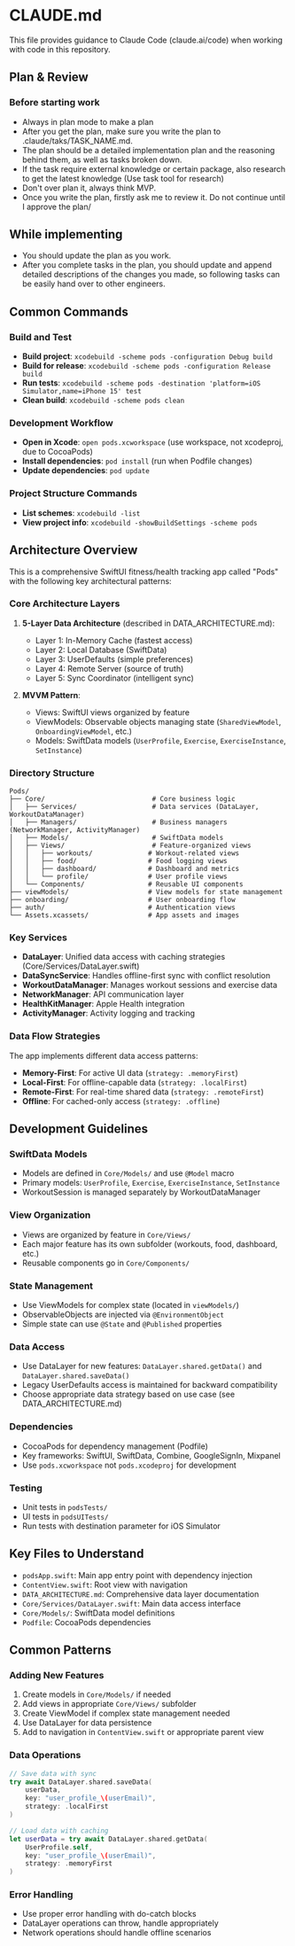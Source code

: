 # CLAUDE.md

This file provides guidance to Claude Code (claude.ai/code) when working with code in this repository.

## Plan & Review
### Before starting work
- Always in plan mode to make a plan
- After you get the plan, make sure you write the plan to .claude/taks/TASK_NAME.md.
- The plan should be a detailed implementation plan and the reasoning behind them, as well as tasks broken down.
- If the task require external knowledge or certain package, also research to get the latest knowledge (Use task tool for research)
- Don't over plan it, always think MVP.
- Once you write the plan, firstly ask me to review it. Do not continue until I approve the plan/

## While implementing
- You should update the plan as you work.
- After you complete tasks in the plan, you should update and append detailed descriptions of the changes you made, so following tasks can be easily hand over to other engineers.

## Common Commands

### Build and Test
- **Build project**: `xcodebuild -scheme pods -configuration Debug build`
- **Build for release**: `xcodebuild -scheme pods -configuration Release build`
- **Run tests**: `xcodebuild -scheme pods -destination 'platform=iOS Simulator,name=iPhone 15' test`
- **Clean build**: `xcodebuild -scheme pods clean`

### Development Workflow
- **Open in Xcode**: `open pods.xcworkspace` (use workspace, not xcodeproj, due to CocoaPods)
- **Install dependencies**: `pod install` (run when Podfile changes)
- **Update dependencies**: `pod update`

### Project Structure Commands
- **List schemes**: `xcodebuild -list`
- **View project info**: `xcodebuild -showBuildSettings -scheme pods`

## Architecture Overview

This is a comprehensive SwiftUI fitness/health tracking app called "Pods" with the following key architectural patterns:

### Core Architecture Layers

1. **5-Layer Data Architecture** (described in DATA_ARCHITECTURE.md):
   - Layer 1: In-Memory Cache (fastest access)
   - Layer 2: Local Database (SwiftData)
   - Layer 3: UserDefaults (simple preferences)
   - Layer 4: Remote Server (source of truth)
   - Layer 5: Sync Coordinator (intelligent sync)

2. **MVVM Pattern**:
   - Views: SwiftUI views organized by feature
   - ViewModels: Observable objects managing state (`SharedViewModel`, `OnboardingViewModel`, etc.)
   - Models: SwiftData models (`UserProfile`, `Exercise`, `ExerciseInstance`, `SetInstance`)

### Directory Structure

```
Pods/
├── Core/                           # Core business logic
│   ├── Services/                   # Data services (DataLayer, WorkoutDataManager)
│   ├── Managers/                   # Business managers (NetworkManager, ActivityManager)
│   ├── Models/                     # SwiftData models
│   ├── Views/                      # Feature-organized views
│   │   ├── workouts/              # Workout-related views
│   │   ├── food/                  # Food logging views
│   │   ├── dashboard/             # Dashboard and metrics
│   │   └── profile/               # User profile views
│   └── Components/                # Reusable UI components
├── viewModels/                    # View models for state management
├── onboarding/                    # User onboarding flow
├── auth/                          # Authentication views
└── Assets.xcassets/               # App assets and images
```

### Key Services

- **DataLayer**: Unified data access with caching strategies (Core/Services/DataLayer.swift)
- **DataSyncService**: Handles offline-first sync with conflict resolution
- **WorkoutDataManager**: Manages workout sessions and exercise data
- **NetworkManager**: API communication layer
- **HealthKitManager**: Apple Health integration
- **ActivityManager**: Activity logging and tracking

### Data Flow Strategies

The app implements different data access patterns:
- **Memory-First**: For active UI data (`strategy: .memoryFirst`)
- **Local-First**: For offline-capable data (`strategy: .localFirst`) 
- **Remote-First**: For real-time shared data (`strategy: .remoteFirst`)
- **Offline**: For cached-only access (`strategy: .offline`)

## Development Guidelines

### SwiftData Models
- Models are defined in `Core/Models/` and use `@Model` macro
- Primary models: `UserProfile`, `Exercise`, `ExerciseInstance`, `SetInstance`
- WorkoutSession is managed separately by WorkoutDataManager

### View Organization
- Views are organized by feature in `Core/Views/`
- Each major feature has its own subfolder (workouts, food, dashboard, etc.)
- Reusable components go in `Core/Components/`

### State Management
- Use ViewModels for complex state (located in `viewModels/`)
- ObservableObjects are injected via `@EnvironmentObject`
- Simple state can use `@State` and `@Published` properties

### Data Access
- Use DataLayer for new features: `DataLayer.shared.getData()` and `DataLayer.shared.saveData()`
- Legacy UserDefaults access is maintained for backward compatibility
- Choose appropriate data strategy based on use case (see DATA_ARCHITECTURE.md)

### Dependencies
- CocoaPods for dependency management (Podfile)
- Key frameworks: SwiftUI, SwiftData, Combine, GoogleSignIn, Mixpanel
- Use `pods.xcworkspace` not `pods.xcodeproj` for development

### Testing
- Unit tests in `podsTests/`
- UI tests in `podsUITests/`
- Run tests with destination parameter for iOS Simulator

## Key Files to Understand

- `podsApp.swift`: Main app entry point with dependency injection
- `ContentView.swift`: Root view with navigation
- `DATA_ARCHITECTURE.md`: Comprehensive data layer documentation
- `Core/Services/DataLayer.swift`: Main data access interface
- `Core/Models/`: SwiftData model definitions
- `Podfile`: CocoaPods dependencies

## Common Patterns

### Adding New Features
1. Create models in `Core/Models/` if needed
2. Add views in appropriate `Core/Views/` subfolder
3. Create ViewModel if complex state management needed
4. Use DataLayer for data persistence
5. Add to navigation in `ContentView.swift` or appropriate parent view

### Data Operations
```swift
// Save data with sync
try await DataLayer.shared.saveData(
    userData, 
    key: "user_profile_\(userEmail)", 
    strategy: .localFirst
)

// Load data with caching
let userData = try await DataLayer.shared.getData(
    UserProfile.self, 
    key: "user_profile_\(userEmail)", 
    strategy: .memoryFirst
)
```

### Error Handling
- Use proper error handling with do-catch blocks
- DataLayer operations can throw, handle appropriately
- Network operations should handle offline scenarios